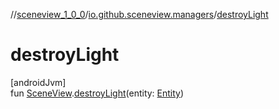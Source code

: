 //[sceneview_1_0_0](../../index.md)/[io.github.sceneview.managers](index.md)/[destroyLight](destroy-light.md)

# destroyLight

[androidJvm]\
fun [SceneView](../io.github.sceneview/-scene-view/index.md).[destroyLight](destroy-light.md)(entity: [Entity](../io.github.sceneview/index.md#1934583341%2FClasslikes%2F-602047187))
